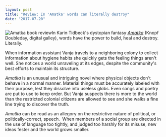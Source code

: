 ```yaml
---
layout: post
title: "Review: In 'Amatka' words can literally destroy"
date: "2017-07-20"
---
```


![Amatka book review](images/5170KUr8UfL._SX322_BO1204203200_-195x300.jpg)In Karin Tidbeck's dystopian fantasy [_Amatka_](http://amzn.to/2vwy3Vz) (Knopf Doubleday, digital galley), words have the power to build, heal and destroy. Literally.

When information assistant Vanja travels to a neighboring colony to collect information about hygiene habits she quickly gets the feeling things aren't well. She notices a world unraveling at its edges, despite the community's best efforts to maintain its structure.

_Amatka_ is an unusual and intriguing novel where physical objects don't behave in a normal manner. Material things must be accurately labeled with their purpose, lest they dissolve into useless globs. Even songs and poetry are put to use to keep order. But Vanja suspects there is more to the world than the restricted colonial citizens are allowed to see and she walks a fine line trying to discover the truth.

_Amatka_ can be read as an allegory on the restrictive nature of political, or politically-correct, speech.  When members of a social group are directed in the use of language too tightly, and judged too harshly for its misuse, new ideas fester and the world grows smaller.
